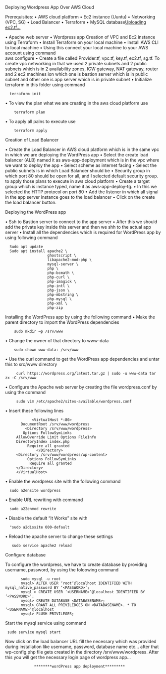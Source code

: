 Deploying Wordpress App Over AWS Cloud


Prerequisites:
•  AWS cloud platform
•  Ec2 instance (Uuntu)
•  Networking (VPC, SG)
•  Load Balancer
•  Terraform
•  MySQL database[Uploading ec2.tf…]()



•  Apache web server
•  Wordpress app
Creation of VPC and Ec2 instance using Terraform
• Install Terraform on your local machine
• Install AWS CLI to local machine
• Using this connect your local machine to your AWS account using command       
aws configure 
• Create a file called Provider.tf, vpc.tf, key.tf, ec2.tf, sg.tf. To create vpc networking in that we used 2
private subnets and 2 public subnets which is in 2 availability zones, IGW gateway, NAT gateway, router
and 2 ec2 machines ion which one is bastion server which is in public subnet and other one is app server
which is in private subnet
• Initialize terraform in this folder using command 

      terraform init

• To view the plan what we are creating in the aws cloud platform use 

        terraform plan

• To apply all palns to execute use  
        
        terraform apply

  
Creation of Load Balancer

• Create the Load Balancer in AWS cloud platform which is in the same vpc in which we are
deploying the WordPress app
• Select the create load balancer (ALB) named it as aws-app-deployment which is in the vpc where
we want to deploy the app
• Select scheme as internet facing
• Select the public subnets is in which Load Balancer should be
• Security group in which port 80 should be open for all, and I selected default security group. to apply those plans to execute in aws cloud platform
• Create a target group which is instance typed, name it as aws-app-deploy-tg.
• In this we selected the HTTP protocol on port 80
• Add the listener in which all signal in the app server instance goes to the load balancer
• Click on the create the load balancer button.

Deploying the WordPress app

• Ssh to Bastion server to connect to the app server
• After this we should add the private key inside this server and then we shh to the actual app server
• Install all the dependencies which is required for WordPress app by using following command

      Sudo apt update
      Sudo apt install apache2 \
                       ghostscript \
                       libapache2-mod-php \
                       mysql-server \ 
                       php \
                       php-bcmath \
                       php-curl \
                       php-imagick \ 
                       php-intl \ 
                       php-json \
                       php-mbstring \
                       php-mysql \ 
                       php-xml \
                       php-zip


Installing the WordPress app by using the following command
• Make the parent directory to import the WordPress dependencies

        sudo mkdir –p /srv/www
• Change the owner of that directory to www-data

        sudo chown www-data: /srv/www
• Use the curl command to get the WordPress app dependencies and untar this to src/www directory
         
         curl https://wordpress.org/latest.tar.gz | sudo -u www-data tar zx -C /srv/www
• Configure the Apache web server by creating the file wordpress.conf by using the command
         
         sudo vim /etc/apache2/sites-available/wordpress.conf

• Insert these following lines

                <VirtualHost *:80>
           DocumentRoot /srv/www/wordpress
             <Directory /srv/www/wordpress>
            Options FollowSymLinks
         AllowOverride Limit Options FileInfo
         DirectoryIndex index.php
              Require all granted
                  </Directory>
         <Directory /srv/www/wordpress/wp-content>
              Options FollowSymLinks
               Require all granted
         </Directory>
         </VirtualHost>

• Enable the wordpress site with the following command

      sudo a2ensite wordpress
      
• Enable URL rewriting with command
      
      sudo a22enmod rewrite
      
• Disable the default “It Works” site with
      
      "sudo a2dissite 000-default
• Reload the apache server to change these settings
       
       sudo service apache2 reload

       

Configure database

To configure the wordpress, we have to create database by providing username, password, by
using the foloowing command


           sudo mysql -u root
           mysql> ALTER USER ‘root’@localhost IDENTIFIED WITH mysql_native_password BY ‘<PASSWORD>’;
           mysql > CREATE USER ‘<USERNAME>’@localhost IDENTIFIED BY ‘<PASSWORD>’;
           mysql> CREATE DATABASE <DATABASENAME>;
           mysql> GRANT ALL PRIVILEDGES ON <DATABASENAME>. * TO ‘<USERNAME>’@localhost
           mysql> FLUSH PRIVILEGES;

Start the mysql service using command 

     sudo service mysql start

Now click on the load balancer URL fill the necessary which was provided during installation like username, password, database name etc...
after that wp-config.php file gets created in the directory /srv/www/wordpress.
After this you will get the necessary login page of wordpress app...

                 ********wordPress app deployment*********














